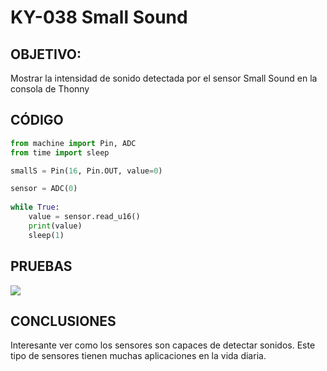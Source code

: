 # KY-038 Small Sound

## OBJETIVO:

Mostrar la intensidad de sonido detectada por el sensor Small Sound en la consola de Thonny

## CÓDIGO
```python
from machine import Pin, ADC
from time import sleep

smallS = Pin(16, Pin.OUT, value=0)

sensor = ADC(0)
        
while True:
    value = sensor.read_u16()
    print(value)
    sleep(1)        
```

## PRUEBAS

![](./Imagenes/bigSound.gif)

## CONCLUSIONES
Interesante ver como los sensores son capaces de detectar sonidos. Este tipo de sensores tienen muchas aplicaciones en la vida diaria.
